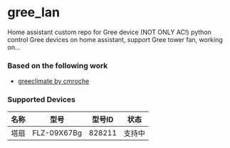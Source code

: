 # gree_lan

Home assistant custom repo for Gree device (NOT ONLY AC!)
python control Gree devices on home assistant, support Gree tower fan, working on...

### Based on the following work

- [greeclimate by cmroche](https://github.com/cmroche/greeclimate)

### Supported Devices

| 名称 | 型号          | 型号ID   | 状态  |
|----|-------------|--------|-----|
| 塔扇 | FLZ-09X67Bg | 828211 | 支持中 |

